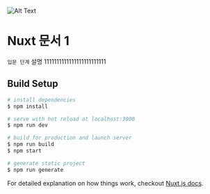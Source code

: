 ![Alt Text](https://github.com/rubystarashe/nuxt-vuex-localstorage/blob/master/localstorage.gif) 
# Nuxt 문서 1
`입문 단계`
설명 1111111111111111111111111

## Build Setup

``` bash
# install dependencies
$ npm install

# serve with hot reload at localhost:3000
$ npm run dev

# build for production and launch server
$ npm run build
$ npm start

# generate static project
$ npm run generate
```

For detailed explanation on how things work, checkout [Nuxt.js docs](https://nuxtjs.org).
